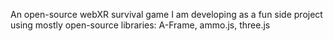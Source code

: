 An open-source webXR survival game I am developing as a fun side project using mostly open-source libraries: A-Frame, ammo.js, three.js
